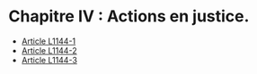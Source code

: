 # Chapitre IV : Actions en justice.

* [Article L1144-1](./LEGIARTI000006900811.md)
* [Article L1144-2](./LEGIARTI000006900812.md)
* [Article L1144-3](./LEGIARTI000018766966.md)
